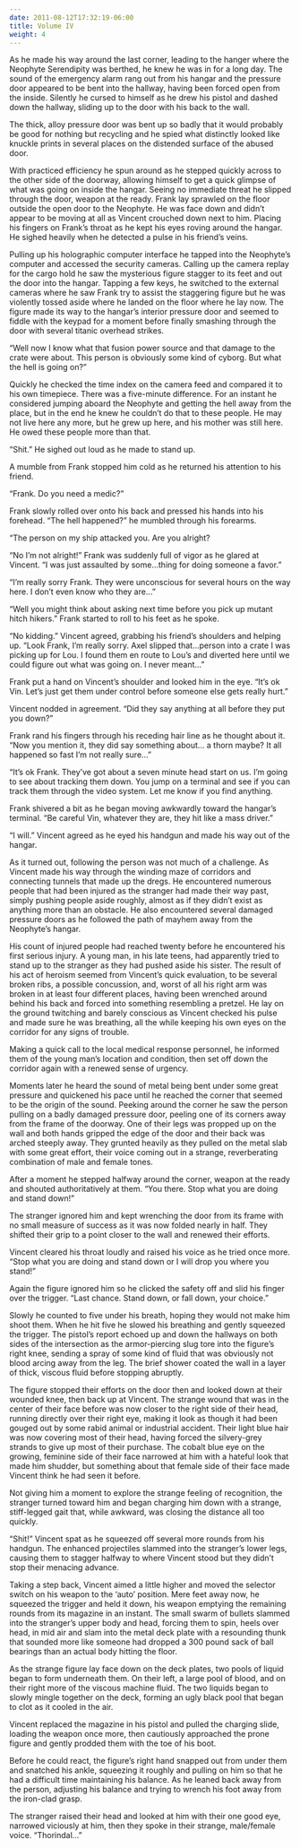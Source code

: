 ```yaml
---
date: 2011-08-12T17:32:19-06:00
title: Volume IV
weight: 4
---
```

As he made his way around the last corner, leading to the hanger where the Neophyte Serendipity was berthed, he knew he was in for a long day. The sound of the emergency alarm rang out from his hangar and the pressure door appeared to be bent into the hallway, having been forced open from the inside. Silently he cursed to himself as he drew his pistol and dashed down the hallway, sliding up to the door with his back to the wall.

The thick, alloy pressure door was bent up so badly that it would probably be good for nothing but recycling and he spied what distinctly looked like knuckle prints in several places on the distended surface of the abused door.

With practiced efficiency he spun around as he stepped quickly across to the other side of the doorway, allowing himself to get a quick glimpse of what was going on inside the hangar. Seeing no immediate threat he slipped through the door, weapon at the ready. Frank lay sprawled on the floor outside the open door to the Neophyte. He was face down and didn&rsquo;t appear to be moving at all as Vincent crouched down next to him. Placing his fingers on Frank&rsquo;s throat as he kept his eyes roving around the hangar. He sighed heavily when he detected a pulse in his friend&rsquo;s veins.

Pulling up his holographic computer interface he tapped into the Neophyte&rsquo;s computer and accessed the security cameras. Calling up the camera replay for the cargo hold he saw the mysterious figure stagger to its feet and out the door into the hangar. Tapping a few keys, he switched to the external cameras where he saw Frank try to assist the staggering figure but he was violently tossed aside where he landed on the floor where he lay now. The figure made its way to the hangar&rsquo;s interior pressure door and seemed to fiddle with the keypad for a moment before finally smashing through the door with several titanic overhead strikes.

&ldquo;Well now I know what that fusion power source and that damage to the crate were about. This person is obviously some kind of cyborg. But what the hell is going on?&rdquo;

Quickly he checked the time index on the camera feed and compared it to his own timepiece. There was a five-minute difference. For an instant he considered jumping aboard the Neophyte and getting the hell away from the place, but in the end he knew he couldn&rsquo;t do that to these people. He may not live here any more, but he grew up here, and his mother was still here. He owed these people more than that.

&ldquo;Shit.&rdquo; He sighed out loud as he made to stand up.

A mumble from Frank stopped him cold as he returned his attention to his friend.

&ldquo;Frank. Do you need a medic?&rdquo;

Frank slowly rolled over onto his back and pressed his hands into his forehead. &ldquo;The hell happened?&rdquo; he mumbled through his forearms.

&ldquo;The person on my ship attacked you. Are you alright?

&ldquo;No I&rsquo;m not alright!&rdquo; Frank was suddenly full of vigor as he glared at Vincent. &ldquo;I was just assaulted by some&hellip;thing for doing someone a favor.&rdquo;

&ldquo;I&rsquo;m really sorry Frank. They were unconscious for several hours on the way here. I don&rsquo;t even know who they are&hellip;&rdquo;

&ldquo;Well you might think about asking next time before you pick up mutant hitch hikers.&rdquo; Frank started to roll to his feet as he spoke.

&ldquo;No kidding.&rdquo; Vincent agreed, grabbing his friend&rsquo;s shoulders and helping up. &ldquo;Look Frank, I&rsquo;m really sorry. Axel slipped that&hellip;person into a crate I was picking up for Lou. I found them en route to Lou&rsquo;s and diverted here until we could figure out what was going on. I never meant&hellip;&rdquo;

Frank put a hand on Vincent&rsquo;s shoulder and looked him in the eye. &ldquo;It&rsquo;s ok Vin. Let&rsquo;s just get them under control before someone else gets really hurt.&rdquo;

Vincent nodded in agreement. &ldquo;Did they say anything at all before they put you down?&rdquo;

Frank rand his fingers through his receding hair line as he thought about it. &ldquo;Now you mention it, they did say something about&hellip; a thorn maybe? It all happened so fast I&rsquo;m not really sure&hellip;&rdquo;

&ldquo;It&rsquo;s ok Frank. They&rsquo;ve got about a seven minute head start on us. I&rsquo;m going to see about tracking them down. You jump on a terminal and see if you can track them through the video system. Let me know if you find anything.

Frank shivered a bit as he began moving awkwardly toward the hangar&rsquo;s terminal. &ldquo;Be careful Vin, whatever they are, they hit like a mass driver.&rdquo;

&ldquo;I will.&rdquo; Vincent agreed as he eyed his handgun and made his way out of the hangar.

As it turned out, following the person was not much of a challenge. As Vincent made his way through the winding maze of corridors and connecting tunnels that made up the dregs. He encountered numerous people that had been injured as the stranger had made their way past, simply pushing people aside roughly, almost as if they didn&rsquo;t exist as anything more than an obstacle. He also encountered several damaged pressure doors as he followed the path of mayhem away from the Neophyte&rsquo;s hangar.

His count of injured people had reached twenty before he encountered his first serious injury. A young man, in his late teens, had apparently tried to stand up to the stranger as they had pushed aside his sister. The result of his act of heroism seemed from Vincent&rsquo;s quick evaluation, to be several broken ribs, a possible concussion, and, worst of all his right arm was broken in at least four different places, having been wrenched around behind his back and forced into something resembling a pretzel. He lay on the ground twitching and barely conscious as Vincent checked his pulse and made sure he was breathing, all the while keeping his own eyes on the corridor for any signs of trouble.

Making a quick call to the local medical response personnel, he informed them of the young man&rsquo;s location and condition, then set off down the corridor again with a renewed sense of urgency.

Moments later he heard the sound of metal being bent under some great pressure and quickened his pace until he reached the corner that seemed to be the origin of the sound. Peeking around the corner he saw the person pulling on a badly damaged pressure door, peeling one of its corners away from the frame of the doorway. One of their legs was propped up on the wall and both hands gripped the edge of the door and their back was arched steeply away. They grunted heavily as they pulled on the metal slab with some great effort, their voice coming out in a strange, reverberating combination of male and female tones.

After a moment he stepped halfway around the corner, weapon at the ready and shouted authoritatively at them. &ldquo;You there. Stop what you are doing and stand down!&rdquo;

The stranger ignored him and kept wrenching the door from its frame with no small measure of success as it was now folded nearly in half. They shifted their grip to a point closer to the wall and renewed their efforts.

Vincent cleared his throat loudly and raised his voice as he tried once more. &ldquo;Stop what you are doing and stand down or I will drop you where you stand!&rdquo;

Again the figure ignored him so he clicked the safety off and slid his finger over the trigger. &ldquo;Last chance. Stand down, or fall down, your choice.&rdquo;

Slowly he counted to five under his breath, hoping they would not make him shoot them. When he hit five he slowed his breathing and gently squeezed the trigger. The pistol&rsquo;s report echoed up and down the hallways on both sides of the intersection as the armor-piercing slug tore into the figure&rsquo;s right knee, sending a spray of some kind of fluid that was obviously not blood arcing away from the leg. The brief shower coated the wall in a layer of thick, viscous fluid before stopping abruptly.

The figure stopped their efforts on the door then and looked down at their wounded knee, then back up at Vincent. The strange wound that was in the center of their face before was now closer to the right side of their head, running directly over their right eye, making it look as though it had been gouged out by some rabid animal or industrial accident. Their light blue hair was now covering most of their head, having forced the silvery-grey strands to give up most of their purchase. The cobalt blue eye on the growing, feminine side of their face narrowed at him with a hateful look that made him shudder, but something about that female side of their face made Vincent think he had seen it before.

Not giving him a moment to explore the strange feeling of recognition, the stranger turned toward him and began charging him down with a strange, stiff-legged gait that, while awkward, was closing the distance all too quickly.

&ldquo;Shit!&rdquo; Vincent spat as he squeezed off several more rounds from his handgun. The enhanced projectiles slammed into the stranger&rsquo;s lower legs, causing them to stagger halfway to where Vincent stood but they didn&rsquo;t stop their menacing advance.

Taking a step back, Vincent aimed a little higher and moved the selector switch on his weapon to the &lsquo;auto&rsquo; position. Mere feet away now, he squeezed the trigger and held it down, his weapon emptying the remaining rounds from its magazine in an instant. The small swarm of bullets slammed into the stranger&rsquo;s upper body and head, forcing them to spin, heels over head, in mid air and slam into the metal deck plate with a resounding thunk that sounded more like someone had dropped a 300 pound sack of ball bearings than an actual body hitting the floor.

As the strange figure lay face down on the deck plates, two pools of liquid began to form underneath them. On their left, a large pool of blood, and on their right more of the viscous machine fluid. The two liquids began to slowly mingle together on the deck, forming an ugly black pool that began to clot as it cooled in the air.

Vincent replaced the magazine in his pistol and pulled the charging slide, loading the weapon once more, then cautiously approached the prone figure and gently prodded them with the toe of his boot.

Before he could react, the figure&rsquo;s right hand snapped out from under them and snatched his ankle, squeezing it roughly and pulling on him so that he had a difficult time maintaining his balance. As he leaned back away from the person, adjusting his balance and trying to wrench his foot away from the iron-clad grasp.

The stranger raised their head and looked at him with their one good eye, narrowed viciously at him, then they spoke in their strange, male/female voice. &ldquo;Thorindal&hellip;&rdquo;

